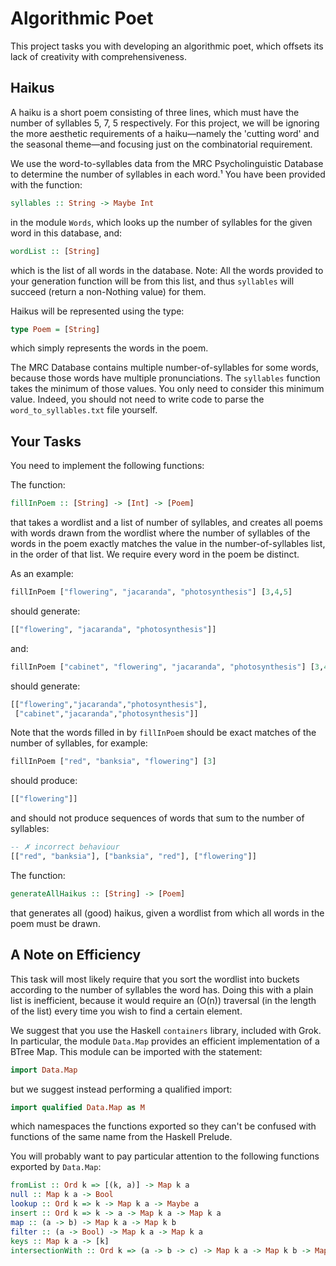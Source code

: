 # Algorithmic Poet

This project tasks you with developing an algorithmic poet, which offsets its lack of creativity with comprehensiveness.

## Haikus

A haiku is a short poem consisting of three lines, which must have the number of syllables 5, 7, 5 respectively. For this project, we will be ignoring the more aesthetic requirements of a haiku—namely the 'cutting word' and the seasonal theme—and focusing just on the combinatorial requirement.

We use the word-to-syllables data from the MRC Psycholinguistic Database to determine the number of syllables in each word.¹ You have been provided with the function:

```haskell
syllables :: String -> Maybe Int
```

in the module `Words`, which looks up the number of syllables for the given word in this database, and:

```haskell
wordList :: [String]
```

which is the list of all words in the database. Note: All the words provided to your generation function will be from this list, and thus `syllables` will succeed (return a non-Nothing value) for them.

Haikus will be represented using the type:

```haskell
type Poem = [String]
```

which simply represents the words in the poem.

The MRC Database contains multiple number-of-syllables for some words, because those words have multiple pronunciations. The `syllables` function takes the minimum of those values. You only need to consider this minimum value. Indeed, you should not need to write code to parse the `word_to_syllables.txt` file yourself.

## Your Tasks

You need to implement the following functions:

The function:

```haskell
fillInPoem :: [String] -> [Int] -> [Poem]
```

that takes a wordlist and a list of number of syllables, and creates all poems with words drawn from the wordlist where the number of syllables of the words in the poem exactly matches the value in the number-of-syllables list, in the order of that list. We require every word in the poem be distinct.

As an example:

```haskell
fillInPoem ["flowering", "jacaranda", "photosynthesis"] [3,4,5]
```

should generate:

```haskell
[["flowering", "jacaranda", "photosynthesis"]]
```

and:

```haskell
fillInPoem ["cabinet", "flowering", "jacaranda", "photosynthesis"] [3,4,5]
```

should generate:

```haskell
[["flowering","jacaranda","photosynthesis"],
 ["cabinet","jacaranda","photosynthesis"]]
```

Note that the words filled in by `fillInPoem` should be exact matches of the number of syllables, for example:

```haskell
fillInPoem ["red", "banksia", "flowering"] [3]
```

should produce:

```haskell
[["flowering"]]
```

and should not produce sequences of words that sum to the number of syllables:

```haskell
-- ✗ incorrect behaviour
[["red", "banksia"], ["banksia", "red"], ["flowering"]]
```

The function:

```haskell
generateAllHaikus :: [String] -> [Poem]
```

that generates all (good) haikus, given a wordlist from which all words in the poem must be drawn.

## A Note on Efficiency

This task will most likely require that you sort the wordlist into buckets according to the number of syllables the word has. Doing this with a plain list is inefficient, because it would require an \(O(n)\) traversal (in the length of the list) every time you wish to find a certain element.

We suggest that you use the Haskell `containers` library, included with Grok. In particular, the module `Data.Map` provides an efficient implementation of a BTree Map. This module can be imported with the statement:

```haskell
import Data.Map
```

but we suggest instead performing a qualified import:

```haskell
import qualified Data.Map as M
```

which namespaces the functions exported so they can't be confused with functions of the same name from the Haskell Prelude.

You will probably want to pay particular attention to the following functions exported by `Data.Map`:

```haskell
fromList :: Ord k => [(k, a)] -> Map k a
null :: Map k a -> Bool
lookup :: Ord k => k -> Map k a -> Maybe a
insert :: Ord k => k -> a -> Map k a -> Map k a
map :: (a -> b) -> Map k a -> Map k b
filter :: (a -> Bool) -> Map k a -> Map k a
keys :: Map k a -> [k]
intersectionWith :: Ord k => (a -> b -> c) -> Map k a -> Map k b -> Map k c
```